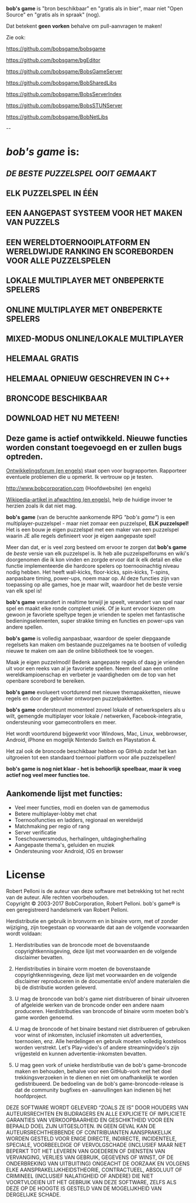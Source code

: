 **bob's game** is "bron beschikbaar" en "gratis als in bier", maar niet "Open Source" en "gratis als in spraak" (nog).

Dat betekent **geen vorken** behalve om pull-aanvragen te maken!

Zie ook:

https://github.com/bobsgame/bobsgame
 
https://github.com/bobsgame/bgEditor
 
https://github.com/bobsgame/BobsGameServer
 
https://github.com/bobsgame/BobSharedLibs
 
https://github.com/bobsgame/BobsServerIndex
 
https://github.com/bobsgame/BobsSTUNServer
 
https://github.com/bobsgame/BobNetLibs
 
 
--
 
# *bob's game* is:
 
## *DE BESTE PUZZELSPEL OOIT GEMAAKT*

## ELK PUZZELSPEL IN ÉÉN

## EEN AANGEPAST SYSTEEM VOOR HET MAKEN VAN PUZZELS

## EEN WERELDTOERNOOIPLATFORM EN WERELDWIJDE RANKING EN SCOREBORDEN VOOR ALLE PUZZELSPELEN

## LOKALE MULTIPLAYER MET ONBEPERKTE SPELERS

## ONLINE MULTIPLAYER MET ONBEPERKTE SPELERS

## MIXED-MODUS ONLINE/LOKALE MULTIPLAYER

## HELEMAAL GRATIS

## HELEMAAL OPNIEUW GESCHREVEN IN C++

## BRONCODE BESCHIKBAAR

## DOWNLOAD HET NU METEEN!

## Deze game is actief ontwikkeld. Nieuwe functies worden constant toegevoegd en er zullen bugs optreden.

[Ontwikkelingsforum (en engels)](http://bobsgame.com/forum) staat open voor bugrapporten. Rapporteer eventuele problemen die u opmerkt. Ik vertrouw op je testen.
 
http://www.bobcorporation.com (Hoofdwebsite) (en engels)
 
[Wikipedia-artikel in afwachting (en engels)](https://en.wikipedia.org/w/index.php?title=Bob%27s_Game&oldid=713042467), help de huidige invoer te herzien zoals ik dat niet mag.

**bob's game** (van de beruchte aankomende RPG *"bob's game"*) is een multiplayer-puzzelspel - maar niet zomaar een puzzelspel, **ELK puzzelspel!** Het is een bouw je eigen puzzelspel met een maker van een puzzelspel waarin JE alle regels definieert voor je eigen aangepaste spel!

Meer dan dat, er is veel zorg besteed om ervoor te zorgen dat **bob's game** de *beste* versie van elk puzzelspel is. Ik heb alle puzzelspelforums en wiki's doorgenomen die ik kon vinden en zorgde ervoor dat ik elk detail en elke functie implementeerde die hardcore spelers op toernooinachtig niveau nodig hebben. Het heeft wall-kicks, floor-kicks, spin-kicks, T-spins, aanpasbare timing, power-ups, noem maar op. Al deze functies zijn van toepassing op alle games, hoe je maar wilt, waardoor het de beste versie van elk spel is!

**bob's game** verandert in realtime terwijl je speelt, verandert van spel naar spel en maakt elke ronde compleet uniek. Of je kunt ervoor kiezen om gewoon je favoriete speltype tegen je vrienden te spelen met fantastische bedieningselementen, super strakke timing en functies en power-ups van andere spellen.

**bob's game** is volledig aanpasbaar, waardoor de speler diepgaande regelsets kan maken om bestaande puzzelgames na te bootsen of volledig nieuwe te maken om aan de online bibliotheek toe te voegen.

Maak je eigen puzzelmodi! Bedenk aangepaste regels of daag je vrienden uit voor een reeks van al je favoriete spellen. Neem deel aan een online wereldkampioenschap en verbeter je vaardigheden om de top van het openbare scorebord te bereiken.

**bob's game** evolueert voortdurend met nieuwe themapakketten, nieuwe regels en door de gebruiker ontworpen puzzelpakketten.

**bob's game** ondersteunt momenteel zoveel lokale of netwerkspelers als u wilt, gemengde multiplayer voor lokale / netwerken, Facebook-integratie, ondersteuning voor gamecontrollers en meer.

Het wordt voortdurend bijgewerkt voor Windows, Mac, Linux, webbrowser, Android, iPhone en mogelijk Nintendo Switch en Playstation 4.

Het zal ook de broncode beschikbaar hebben op GitHub zodat het kan uitgroeien tot een standaard toernooi platform voor alle puzzelspellen!

**bob's game is nog niet klaar - het is behoorlijk speelbaar, maar ik voeg actief nog veel meer functies toe.**

## Aankomende lijst met functies:
* Veel meer functies, modi en doelen van de gamemodus
* Betere multiplayer-lobby met chat
* Toernooifuncties en ladders, regionaal en wereldwijd
* Matchmaking per regio of rang
* Server verificatie
* Toeschouwersmodus, herhalingen, uitdagingherhaling
* Aangepaste thema's, geluiden en muziek
* Ondersteuning voor Android, iOS en browser

# License
Robert Pelloni is de auteur van deze software met betrekking tot het recht van de auteur. Alle rechten voorbehouden.<br />
Copyright © 2003-2017 BobCorporation, Robert Pelloni. bob's game® is een geregistreerd handelsmerk van Robert Pelloni.

Herdistributie en gebruik in bronvorm en in binaire vorm, met of zonder wijziging, zijn toegestaan ​​op voorwaarde dat aan de volgende voorwaarden wordt voldaan:

1. Herdistributies van de broncode moet de bovenstaande copyrightkennisgeving, deze lijst met voorwaarden en de volgende disclaimer bevatten.

2. Herdistributies in binaire vorm moeten de bovenstaande copyrightkennisgeving, deze lijst met voorwaarden en de volgende disclaimer reproduceren in de documentatie en/of andere materialen die bij de distributie worden geleverd.

3. U mag de broncode van bob's game niet distribueren of binair uitvoeren of afgeleide werken van de broncode onder een andere naam produceren. Herdistributies van broncode of binaire vorm moeten bob's game worden genoemd.

4. U mag de broncode of het binaire bestand niet distribueren of gebruiken voor winst of inkomsten, inclusief inkomsten uit advertenties, toernooien, enz. Alle herdelingen en gebruik moeten volledig kosteloos worden verstrekt. Let's Play-video's of andere streamingvideo's zijn vrijgesteld en kunnen advertentie-inkomsten bevatten.

5. U mag geen vork of unieke herdistributie van de bob's game-broncode maken en behouden, behalve voor een GitHub-vork met het doel trekkingsverzoeken in te dienen en niet om onafhankelijk te worden gedistribueerd. De bedoeling van de bob's game-broncode-release is dat de community bugfixes en -aanvullingen kan indienen bij het hoofdproject.

DEZE SOFTWARE WORDT GELEVERD “ZOALS ZE IS” DOOR HOUDERS VAN AUTEURSRECHTEN EN BIJDRAGERS EN ALLE EXPLICIETE OF IMPLICIETE GARANTIES VAN VERKOOPBAARHEID EN GESCHIKTHEID VOOR EEN BEPAALD DOEL ZIJN UITGESLOTEN. IN GEEN GEVAL KAN DE AUTEURSRECHTHEBBENDE OF CONTRIBUANTEN AANSPRAKELIJK WORDEN GESTELD VOOR ENIGE DIRECTE, INDIRECTE, INCIDENTELE, SPECIALE, VOORBEELDIGE OF VERVOLGSCHADE (INCLUSIEF MAAR NIET BEPERKT TOT HET LEVEREN VAN GOEDEREN OF DIENSTEN VAN VERVANGING, VERLIES VAN GEBRUIK, GEGEVENS OF WINST, OF DE ONDERBREKING VAN UITBUITING) ONGEACHT DE OORZAAK EN VOLGENS ELKE AANSPRAKELIJKHEIDSTHEORIE, CONTRACTUEEL, ABSOLUUT OF CRIMINEEL (INCLUSIEF NALATIGHEID OF ANDERE) DIE NIET VOORTVLOEIEN UIT HET GEBRUIK VAN DEZE SOFTWARE, ZELFS ALS DEZE OP DE HOOGTE IS GESTELD VAN DE MOGELIJKHEID VAN DERGELIJKE SCHADE.
